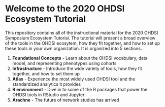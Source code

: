 # Welcome to the 2020 OHDSI Ecosystem Tutorial


This repository contains all of the instructional material for the 2020 OHDSI Symposium Ecosystem Tutorial. The tutorial will present a broad overview of the tools in the OHDSI ecosytem, how they fit together, and how to set up these tools in your own organization. It is organized into 5 sections.

1. **Foundational Concepts** - Learn about the OHDSI vocabulary, data model, and representing phenotypes using cohorts
2. **Infrastructure** - Introduce the wide variety of tools, how they fit together, and how to set them up
3. **Atlas** - Experience the most widely used OHDSI tool and the standardized analytics it provides
4. **R environment** - Dive in to some of the R packages that power the OHDSI tools in RStudio and Jupyter
5. **Arachne** - The future of network studies has arrived




